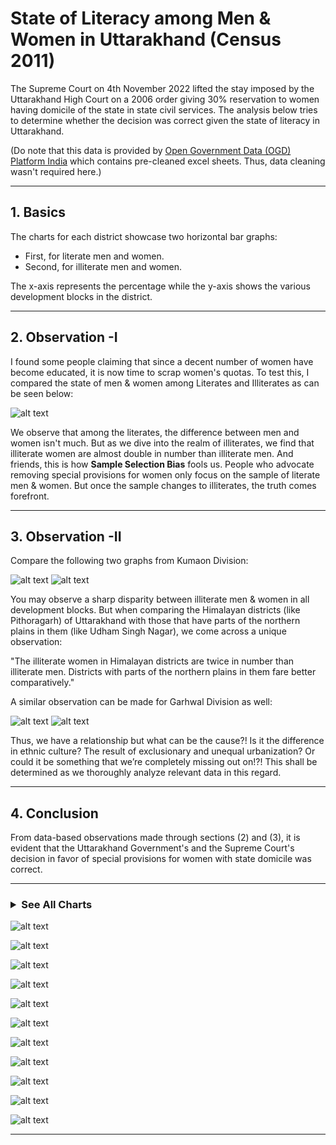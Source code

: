 # State of Literacy among Men & Women in Uttarakhand (Census 2011)

The Supreme Court on 4th November 2022 lifted the stay imposed by the Uttarakhand High Court on a 2006 order giving 30% reservation to women having domicile of the state in state civil services. The analysis below tries to determine whether the decision was correct given the state of literacy in Uttarakhand.

(Do note that this data is provided by [Open Government Data (OGD) Platform India](https://data.gov.in/) which contains pre-cleaned excel sheets. Thus, data cleaning wasn't required here.)

---

## 1. Basics
The charts for each district showcase two horizontal bar graphs:
* First, for literate men and women.
* Second, for illiterate men and women. 

The x-axis represents the percentage while the y-axis shows the various development blocks in the district.

---

## 2. Observation -I
I found some people claiming that since a decent number of women have become educated, it is now time to scrap women's quotas. To test this, I compared the state of men & women among Literates and Illiterates as can be seen below:

![alt text](https://github.com/dtolia/nonworker-analysisUK/blob/main/charts/incorrectPlotPithoragarh.png "Literacy & Illiteracy Plot for District Pithoragarh")

We observe that among the literates, the difference between men and women isn't much. But as we dive into the realm of illiterates, we find that illiterate women are almost double in number than illiterate men.
And friends, this is how **Sample Selection Bias** fools us. People who advocate removing special provisions for women only focus on the sample of literate men & women. But once the sample changes to illiterates, the truth comes forefront.

---

## 3. Observation -II
Compare the following two graphs from Kumaon Division:

![alt text](https://github.com/dtolia/nonworker-analysisUK/blob/main/charts/incorrectPlotPithoragarh.png "Literacy & Illiteracy Plot for District Pithoragarh")
![alt text](https://github.com/dtolia/nonworker-analysisUK/blob/main/charts/incorrectPlotPithoragarh.png "Literacy & Illiteracy Plot for District Udham Singh Nagar")

You may observe a sharp disparity between illiterate men & women in all development blocks. But when comparing the Himalayan districts (like Pithoragarh) of Uttarakhand with those that have parts of the northern plains in them (like Udham Singh Nagar), we come across a unique observation:

"The illiterate women in Himalayan districts are twice in number than illiterate men. Districts with parts of the northern plains in them fare better comparatively."

A similar observation can be made for Garhwal Division as well:

![alt text](https://github.com/dtolia/nonworker-analysisUK/blob/main/charts/7_Uttarkashi.png "Literacy & Illiteracy Plot for District Uttarkashi")
![alt text](https://github.com/dtolia/nonworker-analysisUK/blob/main/charts/13_Haridwar.png "Literacy & Illiteracy Plot for District Haridwar")

Thus, we have a relationship but what can be the cause?! Is it the difference in ethnic culture? The result of exclusionary and unequal urbanization? Or could it be something that we’re completely missing out on!?! 
This shall be determined as we thoroughly analyze relevant data in this regard.

---

## 4. Conclusion
From data-based observations made through sections (2) and (3), it is evident that the Uttarakhand Government's and the Supreme Court's decision in favor of special provisions for women with state domicile was correct.

---

### <details><summary>See All Charts</summary>
<p>

![alt text](https://github.com/dtolia/nonworker-analysisUK/blob/main/charts/2_Bageshwar.png "Literacy & Illiteracy Plot for District Bageshwar")

![alt text](https://github.com/dtolia/nonworker-analysisUK/blob/main/charts/3_Almora.png "Literacy & Illiteracy Plot for District Almora")

![alt text](https://github.com/dtolia/nonworker-analysisUK/blob/main/charts/4_Champawat.png "Literacy & Illiteracy Plot for District Champawat")

![alt text](https://github.com/dtolia/nonworker-analysisUK/blob/main/charts/5_Nainital.png "Literacy & Illiteracy Plot for District Nainital")

![alt text](https://github.com/dtolia/nonworker-analysisUK/blob/main/charts/6_UdhamSinghNagar.png "Literacy & Illiteracy Plot for District Udham Singh Nagar")

![alt text](https://github.com/dtolia/nonworker-analysisUK/blob/main/charts/7_Uttarkashi.png "Literacy & Illiteracy Plot for District Uttarkashi")

![alt text](https://github.com/dtolia/nonworker-analysisUK/blob/main/charts/9_Tehri.png "Literacy & Illiteracy Plot for District Tehri")

![alt text](https://github.com/dtolia/nonworker-analysisUK/blob/main/charts/10_Rudraprayag.png "Literacy & Illiteracy Plot for District Rudraprayag")

![alt text](https://github.com/dtolia/nonworker-analysisUK/blob/main/charts/11_Dehradun.png "Literacy & Illiteracy Plot for District Dehradun")

![alt text](https://github.com/dtolia/nonworker-analysisUK/blob/main/charts/12_Pauri.png "Literacy & Illiteracy Plot for District Pauri")

![alt text](https://github.com/dtolia/nonworker-analysisUK/blob/main/charts/13_Haridwar.png "Literacy & Illiteracy Plot for District Haridwar")

</p>
</details>

---